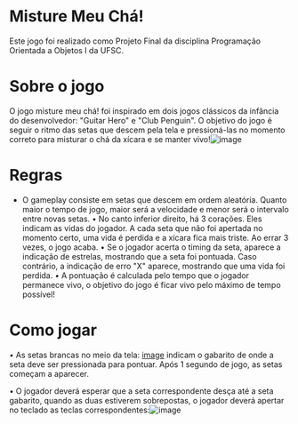 # Misture Meu Chá!
Este jogo foi realizado como Projeto Final da disciplina Programação Orientada a Objetos I da UFSC.

# Sobre o jogo
O jogo misture meu chá! foi inspirado em dois jogos clássicos da infância do desenvolvedor: "Guitar Hero" e "Club Penguin". O objetivo do jogo é seguir o ritmo das setas que descem pela tela e pressioná-las no momento correto para misturar o chá da xícara e se manter vivo!![image](https://github.com/pehqge/misture-meu-cha/assets/117869493/7649697a-f535-46f8-b9d0-7c7b0c504f52)

# Regras
- O gameplay consiste em setas que descem em ordem aleatória. Quanto maior o tempo de jogo, maior será a velocidade e menor será o intervalo entre novas setas.
• No canto inferior direito, há 3 corações. Eles indicam as vidas do jogador. A cada seta que não foi apertada no momento certo, uma vida é perdida e a xícara fica mais triste. Ao errar 3 vezes, o jogo acaba.
• Se o jogador acerta o timing da seta, aparece a indicação de estrelas, mostrando que a seta foi pontuada. Caso contrário, a indicação de erro "X" aparece, mostrando que uma vida foi perdida.
• A pontuação é calculada pelo tempo que o jogador permanece vivo, o objetivo do jogo é ficar vivo pelo máximo de tempo possível!

# Como jogar
• As setas brancas no meio da tela: [image](https://github.com/pehqge/misture-meu-cha/assets/acerto.png)
indicam o gabarito de onde a seta deve ser pressionada para pontuar. Após 1 segundo de jogo, as setas começam a aparecer.

• O jogador deverá esperar que a seta correspondente desça até a seta gabarito, quando as duas estiverem sobrepostas, o jogador deverá apertar no teclado as teclas correspondentes:![image](https://github.com/pehqge/misture-meu-cha/assets/117869493/885d9d88-e453-47aa-bdbc-95ab78844248)
